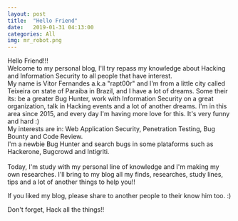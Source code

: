 ```yaml
---
layout: post
title:  "Hello Friend"
date:   2019-01-31 04:13:00
categories: All
img: mr_robot.png
---
```


Hello Friend!!!
<br>
Welcome to my personal blog, I'll try repass my knowledge about Hacking and Information Security to all people that have interest.
<br>
My name is Vitor Fernandes a.k.a "rapt00r" and I'm from a little city called Teixeira on state of Paraiba in Brazil, and I have a lot of dreams. Some their its: be a greater Bug Hunter, work with Information Security on a great organization, talk in Hacking events and a lot of another dreams. I'm in this area since 2015, and every day I'm having more love for this. It's very funny and hard :)
<br>
My interests are in: Web Application Security, Penetration Testing, Bug Bounty and Code Review.
<br>
I'm a newbie Bug Hunter and search bugs in some plataforms such as Hackerone, Bugcrowd and Intigriti.
<br>
<br>
Today, I'm study with my personal line of knowledge and I'm making my own researches. I'll bring to my blog all my finds, researches, study lines, tips and a lot of another things to help you!!

If you liked my blog, please share to another people to their know him too. :)

Don't forget, Hack all the things!!